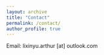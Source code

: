 ```yaml
---
layout: archive
title: "Contact"
permalink: /contact/
author_profile: true
---
```


Email: lixinyu.arthur [at] outlook.com

